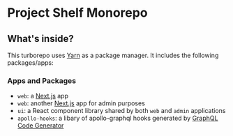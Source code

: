 # Project Shelf Monorepo
## What's inside?

This turborepo uses [Yarn](https://classic.yarnpkg.com/lang/en/) as a package manager. It includes the following packages/apps:

### Apps and Packages

- `web`: a [Next.js](https://nextjs.org) app
- `web`: another [Next.js](https://nextjs.org) app for admin purposes
- `ui`: a React component library shared by both `web` and `admin` applications
- `apollo-hooks`: a libary of apollo-graphql hooks generated by [GraphQL Code Generator](https://www.graphql-code-generator.com/) 


